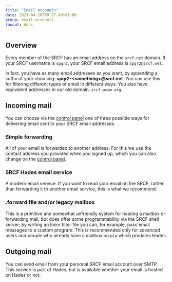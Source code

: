 ```yaml
---
title: "Email accounts"
date: 2021-04-20T09:27:49+01:00
group: email-accounts
layout: docs
---
```


## Overview

Every member of the SRCF has an email address on the `srcf.net` domain.
If your SRCF username is `spqr2`, your SRCF email address is
`spqr2@srcf.net`.

In fact, you have as many email addresses as you want, by appending a
suffix of your choosing: **spqr2-\<something\>\@srcf.net**. You can use
this for filtering different types of email in different ways. You also
have equivalent addresses in our old domain, `srcf.ucam.org`.

## Incoming mail

You can choose via the [control
panel](https://control.srcf.net/member) one of three possible ways for
delivering email sent to your SRCF email addresses.

### Simple forwarding

All of your email is forwarded to another address. For this we use the
contact address you provided when you signed up, which you can also
change on the [control panel](https://control.srcf.net/member).

### SRCF Hades email service

A modern email service. If you want to read your email on the SRCF,
rather than forwarding it to another email service, this is what we
recommend.

### .forward file and/or legacy mailbox

This is a primitive and somewhat unfriendly system for hosting a mailbox
or forwarding mail, but does offer some programmability via the SRCF
shell server; by writing an Exim filter file you can, for example, pass
email messages to a custom program. This is recommended only for
advanced users and people who already have a mailbox on `pip` which
predates Hades.

## Outgoing mail

You can send email from your personal SRCF email account over SMTP. This service is part of Hades, but is
available whether your email is hosted on Hades or not.